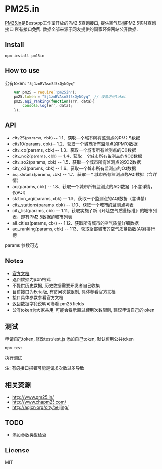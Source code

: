 PM25.in
=======

[PM25.in](http://www.pm25.in/)是BestApp工作室开放的PM2.5查询接口, 提供空气质量PM2.5实时查询接口
所有接口免费. 数据全部来源于网友提供的国家环保网站公开数据.



## Install

    npm install pm25in

## How to use
公有token: `"5j1znBVAsnSf5xQyNQyq"` 

```js
    var pm25 = require('pm25in');
    pm25.token = "5j1znBVAsnSf5xQyNQyq"  // 设置访问token
    pm25.aqi_ranking(function(err, data){
        console.log(err, data);
    });
```


## API

* city25(params, cbk) -- 1.1、获取一个城市所有监测点的PM2.5数据
* city10(params, cbk)-- 1.2、获取一个城市所有监测点的PM10数据
* city_co(params, cbk) -- 1.3、获取一个城市所有监测点的CO数据
* city_no2(params, cbk) -- 1.4、获取一个城市所有监测点的NO2数据
* city_so2(params, cbk) -- 1.5、获取一个城市所有监测点的SO2数据 
* city_o3(params, cbk) -- 1.6、获取一个城市所有监测点的O3数据
* aqi_details(params, cbk) -- 1.7、获取一个城市所有监测点的AQI数据（含详情）
* aqi(params, cbk) -- 1.8、获取一个城市所有监测点的AQI数据（不含详情，仅AQI）
* station_aqi(params, cbk) -- 1.9、获取一个监测点的AQI数据（含详情）
* city_stations(params, cbk) -- 1.10、获取一个城市的监测点列表
* city_list(params, cbk) -- 1.11、获取实施了新《环境空气质量标准》的城市列表，即有PM2.5数据的城市列表
* all_cities(params, cbk) -- 1.12、获取所有城市的空气质量详细数据
* aqi_ranking(params, cbk) -- 1.13、获取全部城市的空气质量指数(AQI)排行榜

params 参数可选

## Notes

* [官方文档](http://www.pm25.in/api_doc)
* 返回数据为json格式
* 不提供历史数据, 历史数据需要开发者自己收集
* 目前接口为Beta版, 有访问次数限制, 具体参看官方文档
* 接口具体参数参看官方文档
* 返回数据字段说明可参看 pm25.fields
* 公有token为大家共用, 可能会提示超过使用次数限制, 建议申请自己的token

## 测试
申请自己token, 修改test/test.js 添加自己token, 默认使用公共token
    
    npm test

执行测试

注: 有的接口报错可能是请求次数过多导致


## 相关资源

* http://www.pm25.in/
* http://www.chapm25.com/
* http://aqicn.org/city/beijing/

## TODO

* 添加参数类型检查


## License
MIT
